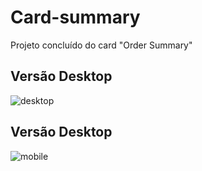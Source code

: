 # Card-summary
Projeto concluído do card "Order Summary"

<h2> Versão Desktop </h2>

![desktop](https://user-images.githubusercontent.com/103973828/200739340-bbd3bff5-a003-453d-96fa-a0d434f59174.png)

<h2> Versão Desktop </h2>

![mobile](https://user-images.githubusercontent.com/103973828/200739356-457f740c-e07f-4cde-908f-4784e5e5c23d.png)

